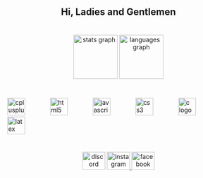 <br clear="both">

<h2 align="center">Hi, Ladies and Gentlemen</h2>

###

<br clear="both">

<div align="center">
  <img src="https://github-readme-stats.vercel.app/api?username=Mutahir-18&hide_title=true&hide_rank=false&show_icons=true&include_all_commits=true&count_private=true&disable_animations=false&theme=github_dark&locale=en&hide_border=true&order=1" height="100" alt="stats graph"  />
  <img src="https://github-readme-stats.vercel.app/api/top-langs?username=Mutahir-18&locale=en&hide_title=false&layout=compact&card_width=320&langs_count=5&theme=github_dark&hide_border=true&order=2" height="100" alt="languages graph"  />
</div>

###

<br clear="both">

<div align="left">
  <img src="https://skillicons.dev/icons?i=cpp" height="40" alt="cplusplus logo"  />
  <img width="49" />
  <img src="https://skillicons.dev/icons?i=html" height="40" alt="html5 logo"  />
  <img width="49" />
  <img src="https://skillicons.dev/icons?i=js" height="40" alt="javascript logo"  />
  <img width="49" />
  <img src="https://skillicons.dev/icons?i=css" height="40" alt="css3 logo"  />
  <img width="49" />
  <img src="https://skillicons.dev/icons?i=c" height="40" alt="c logo"  />
  <img width="49" />
  <img src="https://skillicons.dev/icons?i=latex" height="40" alt="latex logo"  />
</div>

###

<br clear="both">

<div align="center">
  <img src="https://raw.githubusercontent.com/maurodesouza/profile-readme-generator/master/src/assets/icons/social/discord/default.svg" width="52" height="40" alt="discord logo"  />
  <a href="https://www.instagram.com/mutahir_spam?igsh=MW91dXgxNmdjNDJicA%3D%3D&utm_source=qr" target="_blank">
    <img src="https://raw.githubusercontent.com/maurodesouza/profile-readme-generator/master/src/assets/icons/social/instagram/default.svg" width="52" height="40" alt="instagram logo"  />
  </a>
  <img src="https://raw.githubusercontent.com/maurodesouza/profile-readme-generator/master/src/assets/icons/social/facebook/default.svg" width="52" height="40" alt="facebook logo"  />
</div>

###
